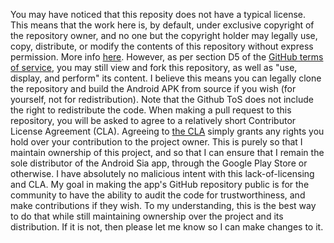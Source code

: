 You may have noticed that this reposity does not have a typical license. This means that the work here is, by default, under exclusive copyright of the repository owner, and no one but the copyright holder may legally use, copy, distribute, or modify the contents of this repository without express permission. More info [here](https://choosealicense.com/no-license/). However, as per section D5 of the [GitHub terms of service](https://help.github.com/articles/github-terms-of-service/), you may still view and fork this repository, as well as "use, display, and perform" its content. I believe this means you can legally clone the repository and build the Android APK from source if you wish (for yourself, not for redistribution). Note that the Github ToS does not include the right to redistribute the code. When making a pull request to this repository, you will be asked to agree to a relatively short Contributor License Agreement (CLA). Agreeing to [the CLA](https://gist.github.com/NickvanDyke/88e90b0cd9c95ff482b1ace258bd0e76) simply grants any rights you hold over your contribution to the project owner. This is purely so that I maintain ownership of this project, and so that I can ensure that I remain the sole distributor of the Android Sia app, through the Google Play Store or otherwise. I have absolutely no malicious intent with this lack-of-licensing and CLA. My goal in making the app's GitHub repository public is for the community to have the ability to audit the code for trustworthiness, and make contributions if they wish. To my understanding, this is the best way to do that while still maintaining ownership over the project and its distribution. If it is not, then please let me know so I can make changes to it.
